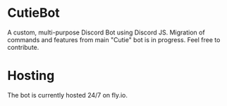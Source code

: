 # CutieBot
A custom, multi-purpose Discord Bot using Discord JS. Migration of commands and features from main "Cutie" bot is in progress. Feel free to contribute.

# Hosting
The bot is currently hosted 24/7 on fly.io.
